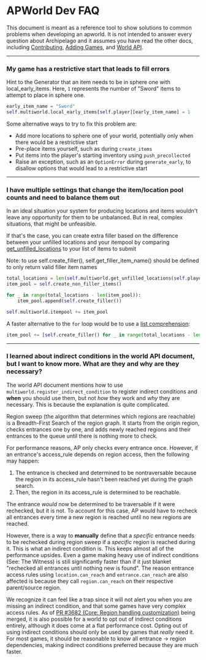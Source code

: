 # APWorld Dev FAQ

This document is meant as a reference tool to show solutions to common problems when developing an apworld.
It is not intended to answer every question about Archipelago and it assumes you have read the other docs, 
including [Contributing](contributing.md), [Adding Games](<adding games.md>), and [World API](<world api.md>).

---

### My game has a restrictive start that leads to fill errors

Hint to the Generator that an item needs to be in sphere one with local_early_items. Here, `1` represents the number of "Sword" items to attempt to place in sphere one.
```py
early_item_name = "Sword"
self.multiworld.local_early_items[self.player][early_item_name] = 1
```

Some alternative ways to try to fix this problem are:
* Add more locations to sphere one of your world, potentially only when there would be a restrictive start
* Pre-place items yourself, such as during `create_items`
* Put items into the player's starting inventory using `push_precollected`
* Raise an exception, such as an `OptionError` during `generate_early`, to disallow options that would lead to a restrictive start

---

### I have multiple settings that change the item/location pool counts and need to balance them out

In an ideal situation your system for producing locations and items wouldn't leave any opportunity for them to be unbalanced. But in real, complex situations, that might be unfeasible.

If that's the case, you can create extra filler based on the difference between your unfilled locations and your itempool by comparing [get_unfilled_locations](https://github.com/ArchipelagoMW/Archipelago/blob/main/BaseClasses.py#:~:text=get_unfilled_locations) to your list of items to submit

Note: to use self.create_filler(), self.get_filler_item_name() should be defined to only return valid filler item names
```py
total_locations = len(self.multiworld.get_unfilled_locations(self.player))
item_pool = self.create_non_filler_items()

for _ in range(total_locations - len(item_pool)):
    item_pool.append(self.create_filler())

self.multiworld.itempool += item_pool
```

A faster alternative to the `for` loop would be to use a [list comprehension](https://docs.python.org/3/tutorial/datastructures.html#list-comprehensions):
```py
item_pool += [self.create_filler() for _ in range(total_locations - len(item_pool))]
```

---

### I learned about indirect conditions in the world API document, but I want to know more. What are they and why are they necessary?

The world API document mentions how to use `multiworld.register_indirect_condition` to register indirect conditions and **when** you should use them, but not *how* they work and *why* they are necessary. This is because the explanation is quite complicated.

Region sweep (the algorithm that determines which regions are reachable) is a Breadth-First Search of the region graph. It starts from the origin region, checks entrances one by one, and adds newly reached regions and their entrances to the queue until there is nothing more to check.

For performance reasons, AP only checks every entrance once. However, if an entrance's access_rule depends on region access, then the following may happen:
1. The entrance is checked and determined to be nontraversable because the region in its access_rule hasn't been reached yet during the graph search.
2. Then, the region in its access_rule is determined to be reachable.

The entrance *would* now be determined to be traversable if it were rechecked, but it is not.
To account for this case, AP would have to recheck all entrances every time a new region is reached until no new regions are reached.

However, there is a way to **manually** define that a *specific* entrance needs to be rechecked during region sweep if a *specific* region is reached during it. This is what an indirect condition is.
This keeps almost all of the performance upsides. Even a game making heavy use of indirect conditions (See: The Witness) is still significantly faster than if it just blanket "rechecked all entrances until nothing new is found".
The reason entrance access rules using `location.can_reach` and `entrance.can_reach` are also affected is because they call `region.can_reach` on their respective parent/source region.

We recognize it can feel like a trap since it will not alert you when you are missing an indirect condition, and that some games have very complex access rules.
As of [PR #3682 (Core: Region handling customization)](https://github.com/ArchipelagoMW/Archipelago/pull/3682) being merged, it is also possible for a world to opt out of indirect conditions entirely, although it does come at a flat performance cost.
Opting out of using indirect conditions should only be used by games that *really* need it. For most games, it should be reasonable to know all entrance &rarr; region dependencies, making indirect conditions preferred because they are much faster.
